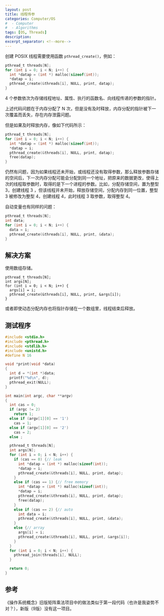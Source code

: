 ```yaml
---
layout: post
title: 线程传参
categories: Computer/OS
#  - Computer
#  - Algorithms
tags: [OS, Threads]
description:
excerpt_separator: <!--more-->
---
```


创建 POSIX 线程需要使用函数 `pthread_create()`，例如：

```c
pthread_t threads[N];
for (int i = 0; i < N; i++) {
  int *datap = (int *) malloc(sizeof(int));
  *datap = i;
  pthread_create(&threads[i], NULL, print, datap);
}
```

4 个参数依次为存储线程地址、属性、执行的函数名、向线程传递的参数的指针。

上述代码问题在于内存分配了 N 次，但是没有及时释放，内存分配的指针被下一次覆盖而丢失，存在内存泄露问题。

<!--more-->

但是如果及时释放内存，像如下代码所示：

```c
pthread_t threads[N];
for (int i = 0; i < N; i++) {
  int *datap = (int *) malloc(sizeof(int));
  *datap = i;
  pthread_create(&threads[i], NULL, print, datap);
  free(datap);
}
```

仍然有问题，因为如果线程还未开始，或线程还没有取得参数，那么释放参数存储的空间后，下一次内存分配可能会分配到同一个地址，把原来的数据更改，使得上次的线程取参数时，取得的是下一个进程的参数。比如，分配存储空间，置为整型 3，创建线程 3 ，但该线程并未开始，释放存储空间，分配内存到同一位置，整型 3 被修改为整型 4，创建线程 4，此时线程 3 取参数，取得整型 4。

自动变量也有同样的问题：

```c
pthread_t threads[N];
int data;
for (int i = 0; i < N; i++) {
  data = i;
  pthread_create(&threads[i], NULL, print, &data);
}
```

## 解决方案

使用数组存储。

```
pthread_t threads[N];
int args[N];
for (int i = 0; i < N; i++) {
  args[i] = i;
  pthread_create(&threads[i], NULL, print, &args[i]);
}
```

或者即使动态分配内存也将指针存储在一个数组里，线程结束后释放。

## 测试程序
```c
#include <stdio.h>
#include <pthread.h>
#include <stdlib.h>
#include <unistd.h>
#define N 16

void *print(void *data)
{
  int d = *(int *)data;
  printf("%d\n", d);
  pthread_exit(NULL);
}

int main(int argc, char **argv)
{
  int cas = 0;
  if (argc != 2)
    return 1;
  else if (argv[1][0] == '1')
    cas = 1;
  else if (argv[1][0] == '2')
    cas = 2;
  else ;

  pthread_t threads[N];
  int args[N];
  for (int i = 0; i < N; i++) {
    if (cas == 0) {// leak
      int *datap = (int *) malloc(sizeof(int));
      *datap = i;
      pthread_create(&threads[i], NULL, print, datap);
    }
    else if (cas == 1) {// free memory
      int *datap = (int *) malloc(sizeof(int));
      *datap = i;
      pthread_create(&threads[i], NULL, print, datap);
      free(datap);
    }
    else if (cas == 2) {// auto
      int data = i;
      pthread_create(&threads[i], NULL, print, &data);
    }
    else {// array
      args[i] = i;
      pthread_create(&threads[i], NULL, print, &args[i]);
    }
  }
  for (int i = 0; i < N; i++) {
    pthread_join(threads[i], NULL);
  }

  return 0;
}
```

## 参考
《操作系统概念》旧版矩阵乘法项目中的做法类似于第一段代码（也许是我姿势不对？），新版（9版）没有这一项目。
